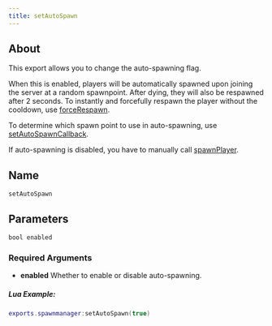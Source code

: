 ```yaml
---
title: setAutoSpawn
---
```


## About
This export allows you to change the auto-spawning flag. 

When this is enabled, players will be automatically spawned upon joining the server at a random spawnpoint. After dying, they will also be respawned after 2 seconds. To instantly and forcefully respawn the player without the cooldown, use [forceRespawn](./functions/forceRespawn).

To determine which spawn point to use in auto-spawning, use [setAutoSpawnCallback](./functions/setAutoSpawnCallback).

If auto-spawning is disabled, you have to manually call [spawnPlayer](./functions/spawnPlayer).

## Name
```
setAutoSpawn
```

## Parameters

```
bool enabled
```

### Required Arguments

- **enabled** Whether to enable or disable auto-spawning. 

##### Lua Example:
```lua
exports.spawnmanager:setAutoSpawn(true)
```
